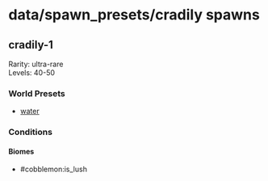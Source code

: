 # data/spawn_presets/cradily spawns  
  
## cradily-1  
Rarity: ultra-rare  
Levels: 40-50  
  
### World Presets  
* [water](/data/world_presets/water.md)  
  
### Conditions  
  
#### Biomes  
  * #cobblemon:is_lush
  

